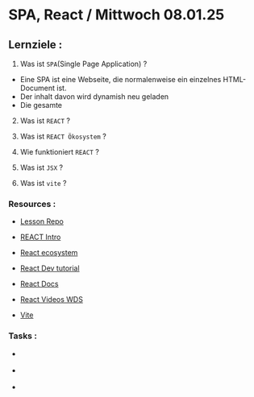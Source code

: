 # SPA, React / Mittwoch 08.01.25

## Lernziele :

1. Was ist `SPA`(Single Page Application) ?

- Eine SPA ist eine Webseite, die normalenweise ein einzelnes HTML- Document ist.
- Der inhalt davon wird dynamish neu geladen
- Die gesamte



2. Was ist `REACT` ?

3. Was ist `REACT Ökosystem` ?

4. Wie funktioniert `REACT` ?

5. Was ist `JSX` ?

6. Was ist `vite` ?

### Resources :

- [Lesson Repo]()

- [REACT Intro](https://www.youtube.com/watch?v=Tn6-PIqc4UM)

- [React ecosystem](https://dev.to/avinashvagh/react-ecosystem-in-2024-418k)

- [React Dev tutorial](https://react.dev/)

- [React Docs](https://legacy.reactjs.org/)

- [React Videos WDS](https://www.youtube.com/@WebDevSimplified/search)

- [Vite](https://vite.dev/)

### Tasks :

- []()

- []()

- []()
